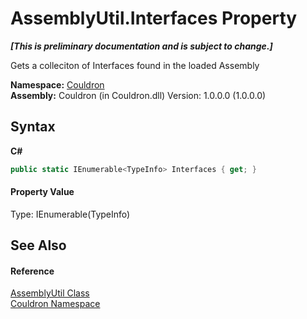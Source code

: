 # AssemblyUtil.Interfaces Property 
 _**\[This is preliminary documentation and is subject to change.\]**_

Gets a colleciton of Interfaces found in the loaded Assembly

**Namespace:**&nbsp;<a href="N_Couldron">Couldron</a><br />**Assembly:**&nbsp;Couldron (in Couldron.dll) Version: 1.0.0.0 (1.0.0.0)

## Syntax

**C#**<br />
``` C#
public static IEnumerable<TypeInfo> Interfaces { get; }
```


#### Property Value
Type: IEnumerable(TypeInfo)

## See Also


#### Reference
<a href="T_Couldron_AssemblyUtil">AssemblyUtil Class</a><br /><a href="N_Couldron">Couldron Namespace</a><br />